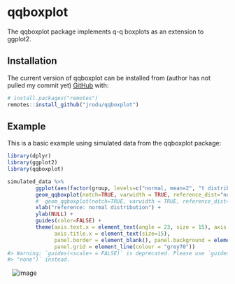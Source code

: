 
<!-- README.md is generated from README.Rmd. Please edit that file -->

# qqboxplot

<!-- badges: start -->
<!-- badges: end -->

The qqboxplot package implements q-q boxplots as an extension to
ggplot2.

## Installation
The current version of qqboxplot can be installed from (author has not pulled my commit yet)
[GitHub](https://github.com/) with:

``` r
# install.packages("remotes")
remotes::install_github("jrodu/qqboxplot")
```

## Example

This is a basic example using simulated data from the qqboxplot package:

``` r
library(dplyr)
library(ggplot2)
library(qqboxplot) 

simulated_data %>%
         ggplot(aes(factor(group, levels=c("normal, mean=2", "t distribution, df=32", "t distribution, df=16", "t distribution, df=8", "t distribution, df=4")), y=y)) +
         geom_qqboxplot(notch=TRUE, varwidth = TRUE, reference_dist="norm", qq.colour = 'steelblue') +
         #  geom_qqboxplot(notch=TRUE, varwidth = TRUE, reference_dist="norm", qq.colour = 'steelblue') +
         xlab("reference: normal distribution") +
         ylab(NULL) +
         guides(color=FALSE) +
         theme(axis.text.x = element_text(angle = 23, size = 15), axis.title.y = element_text(size=15),
               axis.title.x = element_text(size=15),
               panel.border = element_blank(), panel.background = element_rect(fill="white"),
               panel.grid = element_line(colour = "grey70"))
#> Warning: `guides(<scale> = FALSE)` is deprecated. Please use `guides(<scale> =
#> "none")` instead.
```
` `
![image](https://github.com/jrodu/qqboxplot/assets/37770895/d432f61c-2c2c-48ab-9fc1-1676fd0ea4d1)<!-- -->
<!-- ![](man/figures/README-example-1.png)-->
